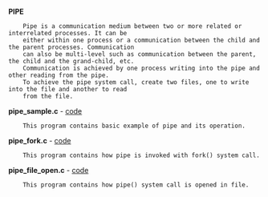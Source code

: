 **PIPE**

		Pipe is a communication medium between two or more related or interrelated processes. It can be 
		either within one process or a communication between the child and the parent processes. Communication 
		can also be multi-level such as communication between the parent, the child and the grand-child, etc. 
		Communication is achieved by one process writing into the pipe and other reading from the pipe. 
		To achieve the pipe system call, create two files, one to write into the file and another to read 
		from the file.

**pipe_sample.c** - <a href = "">code</a>

		This program contains basic example of pipe and its operation.


**pipe_fork.c** - <a href = "">code</a>

		This program contains how pipe is invoked with fork() system call.


**pipe_file_open.c** - <a href = "">code</a>

		This program contains how pipe() system call is opened in file.
